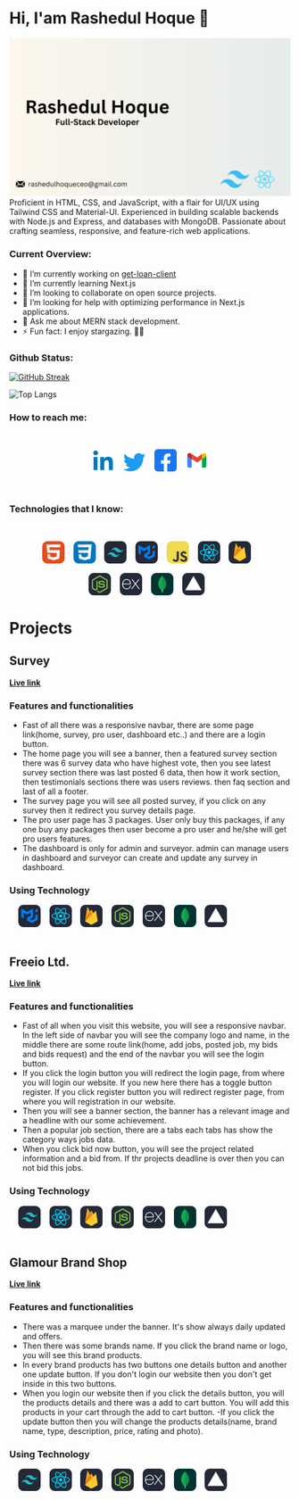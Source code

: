 # Hi, I'am Rashedul Hoque 👋

![The San Juan Mountains are beautiful!](https://raw.githubusercontent.com/Rashedul-Hoque-Rashed/Rashedul-Hoque-Rashed/main/asset/Github%20Cover.png "San Juan Mountains")
Proficient in HTML, CSS, and JavaScript, with a flair for UI/UX using Tailwind CSS and Material-UI. Experienced in building scalable backends with Node.js and Express, and databases with MongoDB. Passionate about crafting seamless, responsive, and feature-rich web applications.


### Current Overview:

- 🔭 I’m currently working on [get-loan-client](https://github.com/Rashedul-Hoque-Rashed/get-loan-client)
- 🌱 I’m currently learning Next.js
- 👯 I’m looking to collaborate on open source projects.
- 🤔 I’m looking for help with optimizing performance in Next.js applications.
- 💬 Ask me about MERN stack development.
- ⚡ Fun fact: I enjoy stargazing. 🌌✨


### Github Status:

[![GitHub Streak](https://github-readme-streak-stats.herokuapp.com?user=Rashedul-Hoque-Rashed&theme=transparent)](https://git.io/streak-stats)

![Top Langs](https://github-readme-stats.vercel.app/api/top-langs/?username=Rashedul-Hoque-Rashed&layout=compact&theme=transparent)


### How to reach me:

<div align="center">
&nbsp;&nbsp;&nbsp;
&nbsp;&nbsp;&nbsp;

<a href="https://www.linkedin.com/in/rashedul-hoque-rashed/"><img src="https://raw.githubusercontent.com/Rashedul-Hoque-Rashed/Rashedul-Hoque-Rashed/main/asset/icons/icon4.png" alt="icon | LinkedIn" width="40px"/></a>&nbsp;&nbsp;&nbsp;
<a href="https://twitter.com/Rashedul2Hoque"><img src="https://raw.githubusercontent.com/Rashedul-Hoque-Rashed/Rashedul-Hoque-Rashed/main/asset/icons/icon2.png" alt="icon | Twitter" width="40px"/></a>&nbsp;&nbsp;&nbsp;
<a href="https://www.facebook.com/profile.php?id=61551070270317"><img src="https://raw.githubusercontent.com/Rashedul-Hoque-Rashed/Rashedul-Hoque-Rashed/main/asset/icons/icon1.png" alt="icon | Facebook" width="40px" /></a>&nbsp;&nbsp;&nbsp;
<a href="mailto:rashedulhoqueceo@gmail.com"><img src="https://raw.githubusercontent.com/Rashedul-Hoque-Rashed/Rashedul-Hoque-Rashed/main/asset/icons/icon3.png" alt="icon | Facebook" width="40px" /></a>

</div>
&nbsp;&nbsp;&nbsp;
&nbsp;&nbsp;&nbsp;

### Technologies that I know:

<div align="center">
&nbsp;&nbsp;&nbsp;
&nbsp;&nbsp;&nbsp;

<img src="https://raw.githubusercontent.com/Rashedul-Hoque-Rashed/Rashedul-Hoque-Rashed/97a4296b821c2e138fcd27d92441ffb79d15d903/asset/icons/HTML.svg" alt="icon | HTML" width="40px" />&nbsp;&nbsp;&nbsp;
<img src="https://raw.githubusercontent.com/Rashedul-Hoque-Rashed/Rashedul-Hoque-Rashed/97a4296b821c2e138fcd27d92441ffb79d15d903/asset/icons/CSS.svg" alt="icon | CSS" width="40px" />&nbsp;&nbsp;&nbsp;
<img src="https://raw.githubusercontent.com/Rashedul-Hoque-Rashed/Rashedul-Hoque-Rashed/97a4296b821c2e138fcd27d92441ffb79d15d903/asset/icons/TailwindCSS-Dark.svg" alt="icon | TailwindCSS" width="40px" />&nbsp;&nbsp;&nbsp;
<img src="https://raw.githubusercontent.com/Rashedul-Hoque-Rashed/Rashedul-Hoque-Rashed/97a4296b821c2e138fcd27d92441ffb79d15d903/asset/icons/MaterialUI-Dark.svg" alt="icon | MaterialUI" width="40px" />&nbsp;&nbsp;&nbsp;
<img src="https://raw.githubusercontent.com/Rashedul-Hoque-Rashed/Rashedul-Hoque-Rashed/97a4296b821c2e138fcd27d92441ffb79d15d903/asset/icons/JavaScript.svg" alt="icon | Java Script" width="40px" />&nbsp;&nbsp;&nbsp;
<img src="https://raw.githubusercontent.com/Rashedul-Hoque-Rashed/Rashedul-Hoque-Rashed/97a4296b821c2e138fcd27d92441ffb79d15d903/asset/icons/React-Dark.svg" alt="icon | React" width="40px" />&nbsp;&nbsp;&nbsp;
<img src="https://raw.githubusercontent.com/Rashedul-Hoque-Rashed/Rashedul-Hoque-Rashed/97a4296b821c2e138fcd27d92441ffb79d15d903/asset/icons/Firebase-Dark.svg" alt="icon | Firebase" width="40px" />&nbsp;&nbsp;&nbsp;

<img src="https://raw.githubusercontent.com/Rashedul-Hoque-Rashed/Rashedul-Hoque-Rashed/97a4296b821c2e138fcd27d92441ffb79d15d903/asset/icons/NodeJS-Dark.svg" alt="icon | NodeJS" width="40px" />&nbsp;&nbsp;&nbsp;
<img src="https://raw.githubusercontent.com/Rashedul-Hoque-Rashed/Rashedul-Hoque-Rashed/97a4296b821c2e138fcd27d92441ffb79d15d903/asset/icons/ExpressJS-Dark.svg" alt="icon | ExpressJS" width="40px" />&nbsp;&nbsp;&nbsp;
<img src="https://raw.githubusercontent.com/Rashedul-Hoque-Rashed/Rashedul-Hoque-Rashed/97a4296b821c2e138fcd27d92441ffb79d15d903/asset/icons/MongoDB.svg" alt="icon | MongoDB" width="40px" />&nbsp;&nbsp;&nbsp;
<img src="https://raw.githubusercontent.com/Rashedul-Hoque-Rashed/Rashedul-Hoque-Rashed/97a4296b821c2e138fcd27d92441ffb79d15d903/asset/icons/Vercel-Dark.svg" alt="icon | Vercel" width="40px" />&nbsp;&nbsp;&nbsp;
</div>

# Projects

## Survey

 [**Live link**](https://polling-and-survey-afe3e.web.app/)

### Features and functionalities

- Fast of all there was a responsive navbar, there are some page link(home, survey, pro user, dashboard etc..) and there are a login button.
- The home page you will see a banner, then a featured survey section there was 6 survey data who have highest vote, then you see latest survey section there was last posted 6 data, then how it work section, then testimonials sections there was users reviews. then faq section and last of all a footer. 
- The survey page you will see all posted survey, if you click on any survey then it redirect you survey details page.
- The pro user page has 3 packages. User only buy this packages, if any one buy any packages then user become a pro user and he/she will get pro users features.
- The dashboard is only for admin and surveyor. admin can manage users in dashboard and surveyor can create and update any survey in dashboard.


### Using Technology

<div>
&nbsp;&nbsp;&nbsp;
<img src="https://raw.githubusercontent.com/Rashedul-Hoque-Rashed/Rashedul-Hoque-Rashed/97a4296b821c2e138fcd27d92441ffb79d15d903/asset/icons/MaterialUI-Dark.svg" alt="icon | MaterialUI" width="40px" />&nbsp;&nbsp;&nbsp;
<img src="https://raw.githubusercontent.com/Rashedul-Hoque-Rashed/Rashedul-Hoque-Rashed/97a4296b821c2e138fcd27d92441ffb79d15d903/asset/icons/React-Dark.svg" alt="icon | React" width="40px" />&nbsp;&nbsp;&nbsp;
<img src="https://raw.githubusercontent.com/Rashedul-Hoque-Rashed/Rashedul-Hoque-Rashed/97a4296b821c2e138fcd27d92441ffb79d15d903/asset/icons/Firebase-Dark.svg" alt="icon | Firebase" width="40px" />&nbsp;&nbsp;&nbsp;
<img src="https://raw.githubusercontent.com/Rashedul-Hoque-Rashed/Rashedul-Hoque-Rashed/97a4296b821c2e138fcd27d92441ffb79d15d903/asset/icons/NodeJS-Dark.svg" alt="icon | NodeJS" width="40px" />&nbsp;&nbsp;&nbsp;
<img src="https://raw.githubusercontent.com/Rashedul-Hoque-Rashed/Rashedul-Hoque-Rashed/97a4296b821c2e138fcd27d92441ffb79d15d903/asset/icons/ExpressJS-Dark.svg" alt="icon | ExpressJS" width="40px" />&nbsp;&nbsp;&nbsp;
<img src="https://raw.githubusercontent.com/Rashedul-Hoque-Rashed/Rashedul-Hoque-Rashed/97a4296b821c2e138fcd27d92441ffb79d15d903/asset/icons/MongoDB.svg" alt="icon | MongoDB" width="40px" />&nbsp;&nbsp;&nbsp;
<img src="https://raw.githubusercontent.com/Rashedul-Hoque-Rashed/Rashedul-Hoque-Rashed/97a4296b821c2e138fcd27d92441ffb79d15d903/asset/icons/Vercel-Dark.svg" alt="icon | Vercel" width="40px" />&nbsp;&nbsp;&nbsp;
</div>
&nbsp;&nbsp;&nbsp;

## Freeio Ltd.

[**Live link**](https://quiet-swan-55d97b.netlify.app)

### Features and functionalities

- Fast of all when you visit this website, you will see a responsive navbar. In the left side of navbar you will see the company logo and name, in the middle there are some route link(home, add jobs, posted job, my bids and bids request) and the end of the navbar you will see the login button.
- If you click the login button you will redirect the login page, from where you will login our website. If you new here there has a toggle button register. If you click register button you will redirect register page, from where you will registration in our website.
- Then you will see a banner section, the banner has a relevant image and a headline with our some achievement.
- Then a popular job section, there are a tabs each tabs has show the category ways jobs data.
- When you click bid now button, you will see the project related information and a bid from. If thr projects deadline is over then you can not bid this jobs.

### Using Technology

<div>
&nbsp;&nbsp;&nbsp;
<img src="https://raw.githubusercontent.com/Rashedul-Hoque-Rashed/Rashedul-Hoque-Rashed/97a4296b821c2e138fcd27d92441ffb79d15d903/asset/icons/TailwindCSS-Dark.svg" alt="icon | TailwindCSS" width="40px" />&nbsp;&nbsp;&nbsp;
<img src="https://raw.githubusercontent.com/Rashedul-Hoque-Rashed/Rashedul-Hoque-Rashed/97a4296b821c2e138fcd27d92441ffb79d15d903/asset/icons/React-Dark.svg" alt="icon | React" width="40px" />&nbsp;&nbsp;&nbsp;
<img src="https://raw.githubusercontent.com/Rashedul-Hoque-Rashed/Rashedul-Hoque-Rashed/97a4296b821c2e138fcd27d92441ffb79d15d903/asset/icons/Firebase-Dark.svg" alt="icon | Firebase" width="40px" />&nbsp;&nbsp;&nbsp;
<img src="https://raw.githubusercontent.com/Rashedul-Hoque-Rashed/Rashedul-Hoque-Rashed/97a4296b821c2e138fcd27d92441ffb79d15d903/asset/icons/NodeJS-Dark.svg" alt="icon | NodeJS" width="40px" />&nbsp;&nbsp;&nbsp;
<img src="https://raw.githubusercontent.com/Rashedul-Hoque-Rashed/Rashedul-Hoque-Rashed/97a4296b821c2e138fcd27d92441ffb79d15d903/asset/icons/ExpressJS-Dark.svg" alt="icon | ExpressJS" width="40px" />&nbsp;&nbsp;&nbsp;
<img src="https://raw.githubusercontent.com/Rashedul-Hoque-Rashed/Rashedul-Hoque-Rashed/97a4296b821c2e138fcd27d92441ffb79d15d903/asset/icons/MongoDB.svg" alt="icon | MongoDB" width="40px" />&nbsp;&nbsp;&nbsp;
<img src="https://raw.githubusercontent.com/Rashedul-Hoque-Rashed/Rashedul-Hoque-Rashed/97a4296b821c2e138fcd27d92441ffb79d15d903/asset/icons/Vercel-Dark.svg" alt="icon | Vercel" width="40px" />&nbsp;&nbsp;&nbsp;
</div>
&nbsp;&nbsp;&nbsp;

## Glamour Brand Shop

[**Live link**](https://brand-shop-75512.web.app/)

### Features and functionalities

- There was a marquee under the banner. It's show always daily updated and offers.
- Then there was some brands name. If you click the brand name or logo, you will see this brand products.
- In every brand products has two buttons one details button and another one update button. If you don't login our website then you don't get inside in this two buttons.
- When you login our website then if you click the details button, you will the products details and there was a add to cart button. You will add this products in your cart through the add to cart button.
-If you click the update button then you will change the products details(name, brand name, type, description, price, rating and photo).  

### Using Technology

<div>
&nbsp;&nbsp;&nbsp;
<img src="https://raw.githubusercontent.com/Rashedul-Hoque-Rashed/Rashedul-Hoque-Rashed/97a4296b821c2e138fcd27d92441ffb79d15d903/asset/icons/TailwindCSS-Dark.svg" alt="icon | TailwindCSS" width="40px" />&nbsp;&nbsp;&nbsp;
<img src="https://raw.githubusercontent.com/Rashedul-Hoque-Rashed/Rashedul-Hoque-Rashed/97a4296b821c2e138fcd27d92441ffb79d15d903/asset/icons/React-Dark.svg" alt="icon | React" width="40px" />&nbsp;&nbsp;&nbsp;
<img src="https://raw.githubusercontent.com/Rashedul-Hoque-Rashed/Rashedul-Hoque-Rashed/97a4296b821c2e138fcd27d92441ffb79d15d903/asset/icons/Firebase-Dark.svg" alt="icon | Firebase" width="40px" />&nbsp;&nbsp;&nbsp;
<img src="https://raw.githubusercontent.com/Rashedul-Hoque-Rashed/Rashedul-Hoque-Rashed/97a4296b821c2e138fcd27d92441ffb79d15d903/asset/icons/NodeJS-Dark.svg" alt="icon | NodeJS" width="40px" />&nbsp;&nbsp;&nbsp;
<img src="https://raw.githubusercontent.com/Rashedul-Hoque-Rashed/Rashedul-Hoque-Rashed/97a4296b821c2e138fcd27d92441ffb79d15d903/asset/icons/ExpressJS-Dark.svg" alt="icon | ExpressJS" width="40px" />&nbsp;&nbsp;&nbsp;
<img src="https://raw.githubusercontent.com/Rashedul-Hoque-Rashed/Rashedul-Hoque-Rashed/97a4296b821c2e138fcd27d92441ffb79d15d903/asset/icons/MongoDB.svg" alt="icon | MongoDB" width="40px" />&nbsp;&nbsp;&nbsp;
<img src="https://raw.githubusercontent.com/Rashedul-Hoque-Rashed/Rashedul-Hoque-Rashed/97a4296b821c2e138fcd27d92441ffb79d15d903/asset/icons/Vercel-Dark.svg" alt="icon | Vercel" width="40px" />&nbsp;&nbsp;&nbsp;
</div>